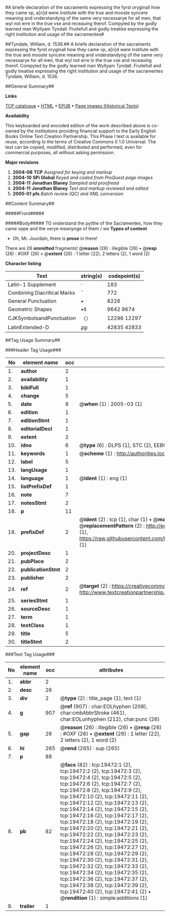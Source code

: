 #A briefe declaration of the sacraments expressing the fyrst oryginall how they came vp, a[n]d were institute with the true and mooste syncere meaning and vnderstandyng of the same very necessarye for all men, that wyl not erre in the true vse and receauing therof. Compyled by the godly learned man Wyllyam Tyndall. Fruitefull and godly treatise expressing the right institution and usage of the sacramentes#

##Tyndale, William, d. 1536.##
A briefe declaration of the sacraments expressing the fyrst oryginall how they came vp, a[n]d were institute with the true and mooste syncere meaning and vnderstandyng of the same very necessarye for all men, that wyl not erre in the true vse and receauing therof. Compyled by the godly learned man Wyllyam Tyndall.
Fruitefull and godly treatise expressing the right institution and usage of the sacramentes
Tyndale, William, d. 1536.

##General Summary##

**Links**

[TCP catalogue](http://www.ota.ox.ac.uk/tcp/)  • 
[HTML](http://tei.it.ox.ac.uk/tcp/Texts-HTML/free/A14/A14135.html)  • 
[EPUB](http://tei.it.ox.ac.uk/tcp/Texts-EPUB/free/A14/A14135.epub) • 
[Page images (Historical Texts)](https://data.historicaltexts.jisc.ac.uk/view?pubId=eebo-99854065e&pageId=eebo-99854065e-19472-1)

**Availability**

This keyboarded and encoded edition of the
	       work described above is co-owned by the institutions
	       providing financial support to the Early English Books
	       Online Text Creation Partnership. This Phase I text is
	       available for reuse, according to the terms of Creative
	       Commons 0 1.0 Universal. The text can be copied,
	       modified, distributed and performed, even for
	       commercial purposes, all without asking permission.

**Major revisions**

1. __2004-08__ __TCP__ *Assigned for keying and markup*
1. __2004-10__ __SPi Global__ *Keyed and coded from ProQuest page images*
1. __2004-11__ __Jonathan Blaney__ *Sampled and proofread*
1. __2004-11__ __Jonathan Blaney__ *Text and markup reviewed and edited*
1. __2005-01__ __pfs__ *Batch review (QC) and XML conversion*

##Content Summary##

#####Front#####

#####Body#####
TO vnderstand the pytthe of the Sacramentes, how they came vppe and the verye meanynge of them / we 
**Types of content**

  * Oh, Mr. Jourdain, there is **prose** in there!

There are 26 **ommitted** fragments! 
 @__reason__ (26) : illegible (26)  •  @__resp__ (26) : #OXF (26)  •  @__extent__ (26) : 1 letter (22), 2 letters (2), 1 word (2)

**Character listing**


|Text|string(s)|codepoint(s)|
|---|---|---|
|Latin-1 Supplement|·|183|
|Combining             Diacritical Marks|̄|772|
|General Punctuation|•|8226|
|Geometric Shapes|▪◊|9642 9674|
|CJKSymbolsandPunctuation|〈〉|12296 12297|
|LatinExtended-D|ꝓꝑ|42835 42833|

##Tag Usage Summary##

###Header Tag Usage###

|No|element name|occ|attributes|
|---|---|---|---|
|1.|__author__|2||
|2.|__availability__|1||
|3.|__biblFull__|1||
|4.|__change__|5||
|5.|__date__|8| @__when__ (1) : 2005-03 (1)|
|6.|__edition__|1||
|7.|__editionStmt__|1||
|8.|__editorialDecl__|1||
|9.|__extent__|2||
|10.|__idno__|6| @__type__ (6) : DLPS (1), STC (2), EEBO-CITATION (1), PROQUEST (1), VID (1)|
|11.|__keywords__|1| @__scheme__ (1) : http://authorities.loc.gov/ (1)|
|12.|__label__|5||
|13.|__langUsage__|1||
|14.|__language__|1| @__ident__ (1) : eng (1)|
|15.|__listPrefixDef__|1||
|16.|__note__|7||
|17.|__notesStmt__|2||
|18.|__p__|11||
|19.|__prefixDef__|2| @__ident__ (2) : tcp (1), char (1)  •  @__matchPattern__ (2) : ([0-9\-]+):([0-9IVX]+) (1), (.+) (1)  •  @__replacementPattern__ (2) : http://eebo.chadwyck.com/downloadtiff?vid=$1&page=$2 (1), https://raw.githubusercontent.com/textcreationpartnership/Texts/master/tcpchars.xml#$1 (1)|
|20.|__projectDesc__|1||
|21.|__pubPlace__|2||
|22.|__publicationStmt__|2||
|23.|__publisher__|2||
|24.|__ref__|2| @__target__ (2) : https://creativecommons.org/publicdomain/zero/1.0/ (1), http://www.textcreationpartnership.org/docs/. (1)|
|25.|__seriesStmt__|1||
|26.|__sourceDesc__|1||
|27.|__term__|1||
|28.|__textClass__|1||
|29.|__title__|5||
|30.|__titleStmt__|2||


###Text Tag Usage###

|No|element name|occ|attributes|
|---|---|---|---|
|1.|__abbr__|2||
|2.|__desc__|26||
|3.|__div__|2| @__type__ (2) : title_page (1), text (1)|
|4.|__g__|907| @__ref__ (907) : char:EOLhyphen (208), char:cmbAbbrStroke (461), char:EOLunhyphen (212), char:punc (26)|
|5.|__gap__|26| @__reason__ (26) : illegible (26)  •  @__resp__ (26) : #OXF (26)  •  @__extent__ (26) : 1 letter (22), 2 letters (2), 1 word (2)|
|6.|__hi__|265| @__rend__ (265) : sup (265)|
|7.|__p__|88||
|8.|__pb__|82| @__facs__ (82) : tcp:19472:1 (2), tcp:19472:2 (2), tcp:19472:3 (2), tcp:19472:4 (2), tcp:19472:5 (2), tcp:19472:6 (2), tcp:19472:7 (2), tcp:19472:8 (2), tcp:19472:9 (2), tcp:19472:10 (2), tcp:19472:11 (2), tcp:19472:12 (2), tcp:19472:13 (2), tcp:19472:14 (2), tcp:19472:15 (2), tcp:19472:16 (2), tcp:19472:17 (2), tcp:19472:18 (2), tcp:19472:19 (2), tcp:19472:20 (2), tcp:19472:21 (2), tcp:19472:22 (2), tcp:19472:23 (2), tcp:19472:24 (2), tcp:19472:25 (2), tcp:19472:26 (2), tcp:19472:27 (2), tcp:19472:28 (2), tcp:19472:29 (2), tcp:19472:30 (2), tcp:19472:31 (2), tcp:19472:32 (2), tcp:19472:33 (2), tcp:19472:34 (2), tcp:19472:35 (2), tcp:19472:36 (2), tcp:19472:37 (2), tcp:19472:38 (2), tcp:19472:39 (2), tcp:19472:40 (2), tcp:19472:41 (2)  •  @__rendition__ (1) : simple:additions (1)|
|9.|__trailer__|1||
